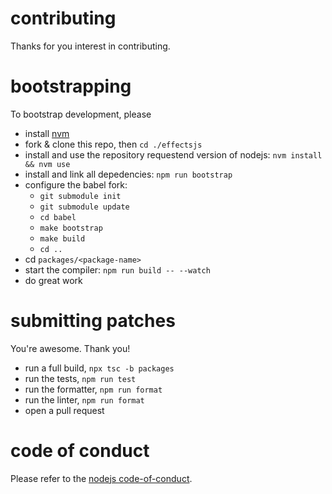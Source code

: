 # contributing

Thanks for you interest in contributing.

# bootstrapping

To bootstrap development, please

- install [nvm](https://github.com/nvm-sh/nvm)
- fork & clone this repo, then `cd ./effectsjs`
- install and use the repository requestend version of nodejs: `nvm install && nvm use`
- install and link all depedencies: `npm run bootstrap`
- configure the babel fork:
  - `git submodule init`
  - `git submodule update`
  - `cd babel`
  - `make bootstrap`
  - `make build`
  - `cd ..`
- cd `packages/<package-name>`
- start the compiler: `npm run build -- --watch`
- do great work

# submitting patches

You're awesome.  Thank you!

- run a full build, `npx tsc -b packages`
- run the tests, `npm run test`
- run the formatter, `npm run format`
- run the linter, `npm run format`
- open a pull request

# code of conduct

Please refer to the [nodejs code-of-conduct](https://github.com/nodejs/node/blob/master/CODE_OF_CONDUCT.md).


